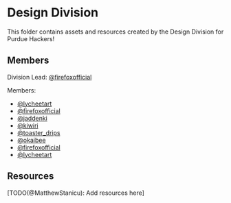 # Design Division

This folder contains assets and resources created by the Design Division for Purdue Hackers!

## Members

Division Lead: [@firefoxofficial](https://github.com/purduehackers/dark-forest/blob/main/people/organizers/firefoxofficial.md)

Members:
- [@lycheetart](https://github.com/purduehackers/dark-forest/blob/main/people/organizers/lycheetart.md)
- [@firefoxofficial](https://github.com/purduehackers/dark-forest/blob/main/people/organizers/firefoxofficial.md)
- [@jaddenki](https://github.com/purduehackers/dark-forest/blob/main/people/organizers/jaddenki.md)
- [@kiwiri](https://github.com/purduehackers/dark-forest/blob/main/people/organizers/kiwiri.md)
- [@toaster_drips](https://github.com/purduehackers/dark-forest/blob/main/people/organizers/toaster_drips.md)
- [@okaibee](https://github.com/purduehackers/dark-forest/blob/main/people/organizers/okaibee.md)
- [@firefoxofficial](https://github.com/purduehackers/dark-forest/blob/main/people/organizers/firefoxofficial.md)
- [@lycheetart](https://github.com/purduehackers/dark-forest/blob/main/people/organizers/lycheetart.md)

## Resources

[TODO(@MatthewStanicu): Add resources here]
